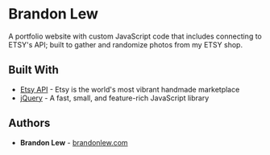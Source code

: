# Brandon Lew

A portfolio website with custom JavaScript code that includes connecting to ETSY's API; built to gather and randomize photos from my ETSY shop.

## Built With

* [Etsy API](https://www.etsy.com/developers/documentation/) - Etsy is the world's most vibrant handmade marketplace
* [jQuery](http://jquery.com/) - A fast, small, and feature-rich JavaScript library

## Authors

* **Brandon Lew** - [brandonlew.com](http://www.brandonlew.com)
